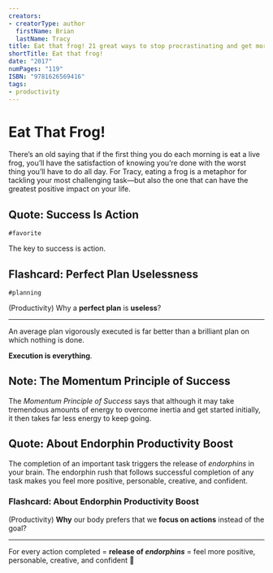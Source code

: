 ```yaml
---
creators:
- creatorType: author
  firstName: Brian
  lastName: Tracy
title: Eat that frog! 21 great ways to stop procrastinating and get more done in less time
shortTitle: Eat that frog!
date: "2017"
numPages: "119"
ISBN: "9781626569416"
tags:
- productivity
---
```


# Eat That Frog!

There’s an old saying that if the first thing you do each morning is eat a live frog, you’ll have the satisfaction of knowing you’re done with the worst thing you’ll have to do all day. For Tracy, eating a frog is a metaphor for tackling your most challenging task—but also the one that can have the greatest positive impact on your life.


## Quote: Success Is Action

`#favorite`

The key to success is action.


## Flashcard: Perfect Plan Uselessness

`#planning`

(Productivity) Why a **perfect plan** is **useless**?

---

An average plan vigorously executed is far better than a brilliant plan on which nothing is done.

**Execution is everything**.


## Note: The Momentum Principle of Success

<!-- see_also: https://en.wikipedia.org/wiki/Momentum_theory -->

The _Momentum Principle of Success_ says that although it may take tremendous amounts of energy to overcome inertia and get started initially, it then takes far less energy to keep going.


## Quote: About Endorphin Productivity Boost

The completion of an important task triggers the release of _endorphins_ in your brain. The endorphin rush that follows successful completion of any task makes you feel more positive, personable, creative, and confident.


### Flashcard: About Endorphin Productivity Boost

(Productivity) **Why** our body prefers that we **focus on actions** instead of the goal?

---

For every action completed = **release of _endorphins_** = feel more positive, personable, creative, and confident 🚀
